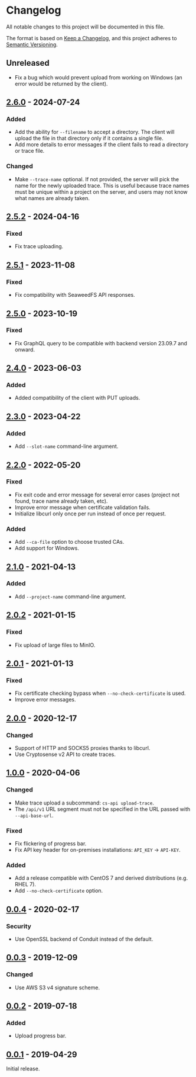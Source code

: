 # Changelog

All notable changes to this project will be documented in this file.

The format is based on [Keep a Changelog](https://keepachangelog.com/en/1.0.0/), and this
project adheres to [Semantic Versioning](https://semver.org/spec/v2.0.0.html).

## Unreleased

- Fix a bug which would prevent upload from working on Windows (an error would be returned
  by the client).

## [2.6.0] - 2024-07-24

### Added

- Add the ability for `--filename` to accept a directory. The client will upload the file
  in that directory only if it contains a single file.
- Add more details to error messages if the client fails to read a directory or trace
  file.

### Changed

- Make `--trace-name` optional. If not provided, the server will pick the name for the
  newly uploaded trace. This is useful because trace names must be unique within a project
  on the server, and users may not know what names are already taken.

## [2.5.2] - 2024-04-16

### Fixed

- Fix trace uploading.

## [2.5.1] - 2023-11-08

### Fixed

- Fix compatibility with SeaweedFS API responses.

## [2.5.0] - 2023-10-19

### Fixed

- Fix GraphQL query to be compatible with backend version 23.09.7 and onward.

## [2.4.0] - 2023-06-03

### Added

- Added compatibility of the client with PUT uploads.

## [2.3.0] - 2023-04-22

### Added

- Add `--slot-name` command-line argument.

## [2.2.0] - 2022-05-20

### Fixed

- Fix exit code and error message for several error cases (project not found, trace name
  already taken, etc).
- Improve error message when certificate validation fails.
- Initialize libcurl only once per run instead of once per request.

### Added

- Add `--ca-file` option to choose trusted CAs.
- Add support for Windows.

## [2.1.0] - 2021-04-13

### Added

- Add `--project-name` command-line argument.

## [2.0.2] - 2021-01-15

### Fixed

- Fix upload of large files to MinIO.

## [2.0.1] - 2021-01-13

### Fixed

- Fix certificate checking bypass when `--no-check-certificate` is used.
- Improve error messages.

## [2.0.0] - 2020-12-17

### Changed

- Support of HTTP and SOCKS5 proxies thanks to libcurl.
- Use Cryptosense v2 API to create traces.

## [1.0.0] - 2020-04-06

### Changed

- Make trace upload a subcommand: `cs-api upload-trace`.
- The `/api/v1` URL segment must not be specified in the URL passed with `--api-base-url`.

### Fixed

- Fix flickering of progress bar.
- Fix API key header for on-premises installations: `API_KEY` -> `API-KEY`.

### Added

- Add a release compatible with CentOS 7 and derived distributions (e.g. RHEL 7).
- Add `--no-check-certificate` option.

## [0.0.4] - 2020-02-17

### Security

- Use OpenSSL backend of Conduit instead of the default.

## [0.0.3] - 2019-12-09

### Changed

- Use AWS S3 v4 signature scheme.

## [0.0.2] - 2019-07-18

### Added

- Upload progress bar.

## [0.0.1] - 2019-04-29

Initial release.

[Unreleased]: https://github.com/cryptosense/api-client/compare/2.6.0..HEAD
[2.6.0]: https://github.com/cryptosense/api-client/compare/2.5.1...2.6.0
[2.5.2]: https://github.com/cryptosense/api-client/compare/2.5.1...2.5.2
[2.5.1]: https://github.com/cryptosense/api-client/compare/2.5.0...2.5.1
[2.5.0]: https://github.com/cryptosense/api-client/compare/2.4.0...2.5.0
[2.4.0]: https://github.com/cryptosense/api-client/compare/2.3.0...2.4.0
[2.3.0]: https://github.com/cryptosense/api-client/compare/2.2.0...2.3.0
[2.2.0]: https://github.com/cryptosense/api-client/compare/2.1.0...2.2.0
[2.1.0]: https://github.com/cryptosense/api-client/compare/2.0.2...2.1.0
[2.0.2]: https://github.com/cryptosense/api-client/compare/2.0.1...2.0.2
[2.0.1]: https://github.com/cryptosense/api-client/compare/2.0.0...2.0.1
[2.0.0]: https://github.com/cryptosense/api-client/compare/1.0.0...2.0.0
[1.0.0]: https://github.com/cryptosense/api-client/compare/0.0.4...1.0.0
[0.0.4]: https://github.com/cryptosense/api-client/compare/0.0.3...0.0.4
[0.0.3]: https://github.com/cryptosense/api-client/compare/0.0.2...0.0.3
[0.0.2]: https://github.com/cryptosense/api-client/compare/0.0.1...0.0.2
[0.0.1]: https://github.com/cryptosense/api-client/releases/tag/0.0.1
